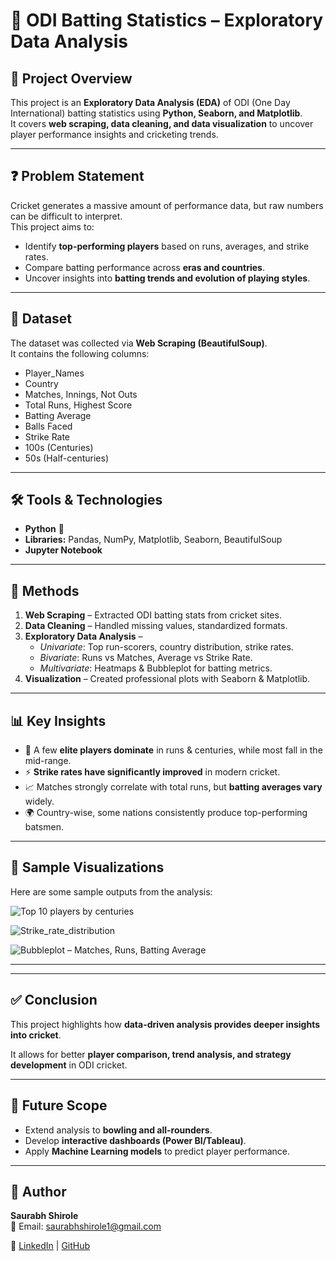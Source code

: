 # 🏏 ODI Batting Statistics – Exploratory Data Analysis  

## 📌 Project Overview  
This project is an **Exploratory Data Analysis (EDA)** of ODI (One Day International) batting statistics using **Python, Seaborn, and Matplotlib**.  
It covers **web scraping, data cleaning, and data visualization** to uncover player performance insights and cricketing trends.  

---

## ❓ Problem Statement  
Cricket generates a massive amount of performance data, but raw numbers can be difficult to interpret.  
This project aims to:  
- Identify **top-performing players** based on runs, averages, and strike rates.  
- Compare batting performance across **eras and countries**.  
- Uncover insights into **batting trends and evolution of playing styles**.  

---

## 📂 Dataset  
The dataset was collected via **Web Scraping (BeautifulSoup)**.  
It contains the following columns:  

- Player_Names  
- Country  
- Matches, Innings, Not Outs  
- Total Runs, Highest Score  
- Batting Average  
- Balls Faced  
- Strike Rate  
- 100s (Centuries)  
- 50s (Half-centuries)  

---

## 🛠️ Tools & Technologies  
- **Python** 🐍  
- **Libraries:** Pandas, NumPy, Matplotlib, Seaborn, BeautifulSoup  
- **Jupyter Notebook**  

---

## 🔬 Methods  
1. **Web Scraping** – Extracted ODI batting stats from cricket sites.  
2. **Data Cleaning** – Handled missing values, standardized formats.  
3. **Exploratory Data Analysis** –  
   - *Univariate*: Top run-scorers, country distribution, strike rates.  
   - *Bivariate*: Runs vs Matches, Average vs Strike Rate.  
   - *Multivariate*: Heatmaps & Bubbleplot for batting metrics.  
4. **Visualization** – Created professional plots with Seaborn & Matplotlib.  

---

## 📊 Key Insights  
- 👑 A few **elite players dominate** in runs & centuries, while most fall in the mid-range.  
- ⚡ **Strike rates have significantly improved** in modern cricket.  
- 📈 Matches strongly correlate with total runs, but **batting averages vary** widely.  
- 🌍 Country-wise, some nations consistently produce top-performing batsmen.  

---

## 📸 Sample Visualizations  

Here are some sample outputs from the analysis:  

![Top 10 players by centuries](./subfolder/images/top_10_players_centuries.png)  

![Strike_rate_distribution](./subfolder/images/strike_rate_distribution.png)  

![Bubbleplot – Matches, Runs, Batting Average](./subfolder/images/matches_vs_runs_vs_batting_average.png)  

---
<!--
# ▶️ How to Run this Project  
1. Clone the repository:  
   ```bash
   git clone https://github.com/your-username/odi-batting-eda.git
   cd odi-batting-eda

pip install -r requirements.txt

jupyter notebook Cricket_EDA.ipynb 
-->
---

## ✅ Conclusion  
This project highlights how **data-driven analysis provides deeper insights into cricket**.  

It allows for better **player comparison, trend analysis, and strategy development** in ODI cricket.  

---

## 🚀 Future Scope  
- Extend analysis to **bowling and all-rounders**.  
- Develop **interactive dashboards (Power BI/Tableau)**.  
- Apply **Machine Learning models** to predict player performance.  

---

## 👤 Author  
**Saurabh Shirole**  
📧 Email: saurabhshirole1@gmail.com 

🔗 [LinkedIn](https://www.linkedin.com/in/saurabh-shirole-19136a361/) | [GitHub](https://github.com/saurabhks001)  

